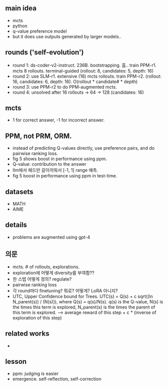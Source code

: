 ## main idea
- mcts
- python
- q-value preference model
- but it does use outputs generated by larger models..

## rounds ('self-evolution')
- round 1: ds-coder-v2-instruct. 236B. bootstrapping. 흠.. train PPM-r1. mcts 8 rollouts. terminal-guided (rollout: 8, candidates: 5, depth: 16)
- round 2: use SLM-r1. extensive (16) mcts rollouts. train PPM-r2. (rollout: 16, candidates: 6, depth: 16). O(rollout * candidate# * depth)
- round 3: use PPM-r2 to do PPM-augmented mcts.
- round 4: unsolved after 16 rollouts -> 64 -> 128 (candidates: 16)

## mcts
- 1 for correct answer, -1 for incorrect answer.

## PPM, not PRM, ORM.
- instead of predicting Q-values directly, use preference pairs, and do pairwise ranking loss.
- fig 5 shows boost in performance using ppm.
- Q-value: contribution to the answer
- llm에서 헤드만 갈아끼워서 [-1, 1] range 예측.
- fig 5 boost in performance using ppm in test-time.

## datasets
- MATH
- AIME

## details
- problems are augmented using gpt-4

## 의문
- mcts. # of rollouts, explorations.
- exploration에 어떻게 diversity를 부여함??
- 한 스텝 어떻게 정의? regulate?
- pairwise ranking loss
- 각 round마다 finetuning? 뭐로? 어떻게? LoRA 아니지?
- UTC, Upper Confidence bound for Trees. UTC(s) = Q(s) + c sqrt((ln N_parent(s)) / (N(s))), where Q(s) = q(s)/N(s). q(s) is the Q-value, N(s) is the times this term is explored, N_parent(s) is the times the parent of this term is explored. --> average reward of this step + c * (inverse of exploration of this step)

## related works
-

## lesson
- ppm: judging is easier
- emergence. self-reflection, self-correction

